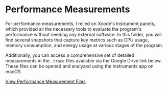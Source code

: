 # Performance Measurements

For performance measurements, I relied on Xcode's Instrument panels, which provided all the necessary tools to evaluate the program's performance without needing any external software. In this folder, you will find several snapshots that capture key metrics such as CPU usage, memory consumption, and energy usage at various stages of the program.

Additionally, you can access a comprehensive set of detailed measurements in the `.trace` files available via the Google Drive link below. These files can be opened and analyzed using the Instruments app on macOS.

[View Performance Measurement Files](https://drive.google.com/drive/folders/1l94hx23KmZ6R0HTXCil01ruhZi1YzL-g?usp=share_link)
